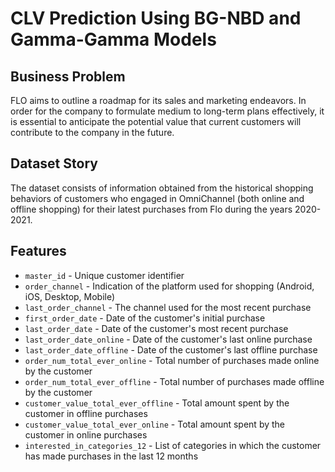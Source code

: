 # CLV Prediction Using BG-NBD and Gamma-Gamma Models

## Business Problem

FLO aims to outline a roadmap for its sales and marketing endeavors. In order for the company to formulate medium to
long-term plans effectively, it is essential to anticipate the potential value that current customers will contribute to
the company in the future.

## Dataset Story

The dataset consists of information obtained from the historical shopping behaviors of customers who engaged in
OmniChannel (both online and offline shopping) for their latest purchases from Flo during the years 2020-2021.

## Features

- `master_id` - Unique customer identifier
- `order_channel` - Indication of the platform used for shopping (Android, iOS, Desktop, Mobile)
- `last_order_channel` - The channel used for the most recent purchase
- `first_order_date` - Date of the customer's initial purchase
- `last_order_date` - Date of the customer's most recent purchase
- `last_order_date_online` - Date of the customer's last online purchase
- `last_order_date_offline` - Date of the customer's last offline purchase
- `order_num_total_ever_online` - Total number of purchases made online by the customer
- `order_num_total_ever_offline` - Total number of purchases made offline by the customer
- `customer_value_total_ever_offline` - Total amount spent by the customer in offline purchases
- `customer_value_total_ever_online` - Total amount spent by the customer in online purchases
- `interested_in_categories_12` - List of categories in which the customer has made purchases in the last 12 months